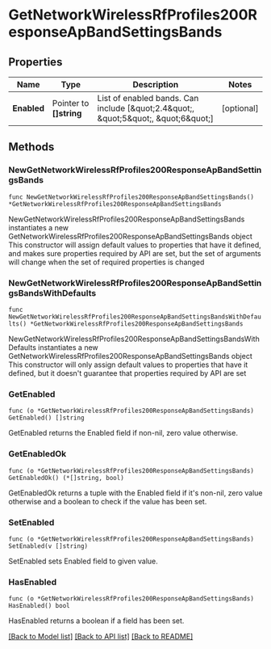 # GetNetworkWirelessRfProfiles200ResponseApBandSettingsBands

## Properties

Name | Type | Description | Notes
------------ | ------------- | ------------- | -------------
**Enabled** | Pointer to **[]string** | List of enabled bands. Can include [\&quot;2.4\&quot;, \&quot;5\&quot;, \&quot;6\&quot;] | [optional] 

## Methods

### NewGetNetworkWirelessRfProfiles200ResponseApBandSettingsBands

`func NewGetNetworkWirelessRfProfiles200ResponseApBandSettingsBands() *GetNetworkWirelessRfProfiles200ResponseApBandSettingsBands`

NewGetNetworkWirelessRfProfiles200ResponseApBandSettingsBands instantiates a new GetNetworkWirelessRfProfiles200ResponseApBandSettingsBands object
This constructor will assign default values to properties that have it defined,
and makes sure properties required by API are set, but the set of arguments
will change when the set of required properties is changed

### NewGetNetworkWirelessRfProfiles200ResponseApBandSettingsBandsWithDefaults

`func NewGetNetworkWirelessRfProfiles200ResponseApBandSettingsBandsWithDefaults() *GetNetworkWirelessRfProfiles200ResponseApBandSettingsBands`

NewGetNetworkWirelessRfProfiles200ResponseApBandSettingsBandsWithDefaults instantiates a new GetNetworkWirelessRfProfiles200ResponseApBandSettingsBands object
This constructor will only assign default values to properties that have it defined,
but it doesn't guarantee that properties required by API are set

### GetEnabled

`func (o *GetNetworkWirelessRfProfiles200ResponseApBandSettingsBands) GetEnabled() []string`

GetEnabled returns the Enabled field if non-nil, zero value otherwise.

### GetEnabledOk

`func (o *GetNetworkWirelessRfProfiles200ResponseApBandSettingsBands) GetEnabledOk() (*[]string, bool)`

GetEnabledOk returns a tuple with the Enabled field if it's non-nil, zero value otherwise
and a boolean to check if the value has been set.

### SetEnabled

`func (o *GetNetworkWirelessRfProfiles200ResponseApBandSettingsBands) SetEnabled(v []string)`

SetEnabled sets Enabled field to given value.

### HasEnabled

`func (o *GetNetworkWirelessRfProfiles200ResponseApBandSettingsBands) HasEnabled() bool`

HasEnabled returns a boolean if a field has been set.


[[Back to Model list]](../README.md#documentation-for-models) [[Back to API list]](../README.md#documentation-for-api-endpoints) [[Back to README]](../README.md)


